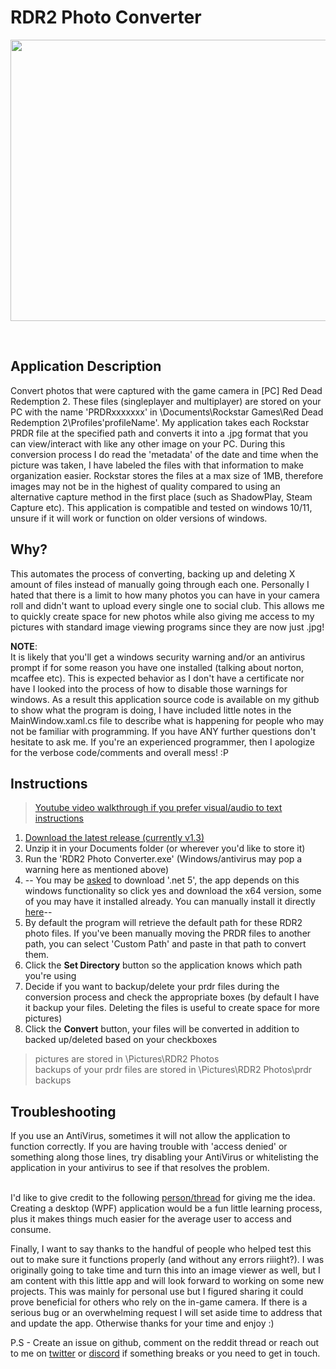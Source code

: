 # RDR2 Photo Converter

<p align="center">
  <img width="640" height="450" src="https://github.com/SneakyAzWhat/RDR2PhotoConverter/blob/master/preview.png.png">
</p>

&nbsp;  
## Application Description
Convert photos that were captured with the game camera in [PC] Red Dead Redemption 2. These files (singleplayer and multiplayer) are stored on your PC with the name 'PRDRxxxxxxx' in \Documents\Rockstar Games\Red Dead Redemption 2\Profiles\'profileName'. My application takes each Rockstar PRDR file at the specified path and converts it into a .jpg format that you can view/interact with like any other image on your PC. During this conversion process I do read the 'metadata' of the date and time when the picture was taken, I have labeled the files with that information to make organization easier. Rockstar stores the files at a max size of 1MB, therefore images may not be in the highest of quality compared to using an alternative capture method in the first place (such as ShadowPlay, Steam Capture etc). This application is compatible and tested on windows 10/11, unsure if it will work or function on older versions of windows.

## Why?
This automates the process of converting, backing up and deleting X amount of files instead of manually going through each one. Personally I hated that there is a limit to how many photos you can have in your camera roll and didn't want to upload every single one to social club. This allows me to quickly create space for new photos while also giving me access to my pictures with standard image viewing programs since they are now just .jpg!

**NOTE**:&nbsp;  
It is likely that you'll get a windows security warning and/or an antivirus prompt if for some reason you have one installed (talking about norton, mcaffee etc). This is expected behavior as I don't have a certificate nor have I looked into the process of how to disable those warnings for windows. As a result this application source code is available on my github to show what the program is doing, I have included little notes in the MainWindow.xaml.cs file to describe what is happening for people who may not be familiar with programming. If you have ANY further questions don't hesitate to ask me. If you're an experienced programmer, then I apologize for the verbose code/comments and overall mess! :P

## Instructions
>[Youtube video walkthrough if you prefer visual/audio to text instructions](https://www.youtube.com/watch?v=2dQcuId1TII)


1. [Download the latest release (currently v1.3)](https://github.com/SneakyAzWhat/RDR2PhotoConverter/releases/download/v1.3/rdr2.photo.converter.v1.3.zip)
2. Unzip it in your Documents folder (or wherever you'd like to store it)
3. Run the 'RDR2 Photo Converter.exe' (Windows/antivirus may pop a warning here as mentioned above)
4. -- You may be [asked](https://github.com/SneakyAzWhat/RDR2PhotoConverter/blob/master/dotnet5popup.png) to download '.net 5', the app depends on this windows functionality so click yes and download the x64 version, some of you may have it installed already. You can manually install it directly [here](https://dotnet.microsoft.com/en-us/download/dotnet/thank-you/runtime-aspnetcore-5.0.17-windows-x64-installer)--
5. By default the program will retrieve the default path for these RDR2 photo files. If you've been manually moving the PRDR files to another path, you can select 'Custom Path' and paste in that path to convert them.
6. Click the **Set Directory** button so the application knows which path you're using
7. Decide if you want to backup/delete your prdr files during the conversion process and check the appropriate boxes (by default I have it backup your files. Deleting the files is useful to create space for more pictures)
8. Click the **Convert** button, your files will be converted in addition to backed up/deleted based on your checkboxes


>pictures are stored in \Pictures\RDR2 Photos  
>backups of your prdr files are stored in \Pictures\RDR2 Photos\prdr backups  


## Troubleshooting
If you use an AntiVirus, sometimes it will not allow the application to function correctly. If you are having trouble with 'access denied' or something along those lines, try disabling your AntiVirus or whitelisting the application in your antivirus to see if that resolves the problem.

&nbsp;   
I'd like to give credit to the following [person/thread](https://www.reddit.com/r/PCRedDead/comments/dvejz5/rdr2_photomode_extractor/) for giving me the idea. Creating a desktop (WPF) application would be a fun little learning process, plus it makes things much easier for the average user to access and consume.

Finally, I want to say thanks to the handful of people who helped test this out to make sure it functions properly (and without any errors riiight?). I was originally going to take time and turn this into an image viewer as well, but I am content with this little app and will look forward to working on some new projects. This was mainly for personal use but I figured sharing it could prove beneficial for others who rely on the in-game camera. If there is a serious bug or an overwhelming request I will set aside time to address that and update the app. Otherwise thanks for your time and enjoy :)

P.S - Create an issue on github, comment on the reddit thread or reach out to me on [twitter](https://twitter.com/sneakyazwhat) or [discord](https://discord.gg/7zQVBV8Jtn) if something breaks or you need to get in touch.
